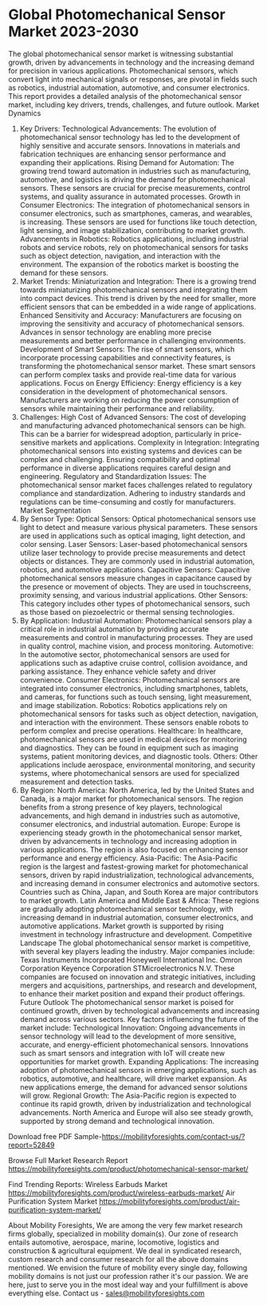
# Global Photomechanical Sensor Market 2023-2030
The global photomechanical sensor market is witnessing substantial growth, driven by advancements in technology and the increasing demand for precision in various applications. Photomechanical sensors, which convert light into mechanical signals or responses, are pivotal in fields such as robotics, industrial automation, automotive, and consumer electronics. This report provides a detailed analysis of the photomechanical sensor market, including key drivers, trends, challenges, and future outlook.
Market Dynamics
1. Key Drivers:
Technological Advancements: The evolution of photomechanical sensor technology has led to the development of highly sensitive and accurate sensors. Innovations in materials and fabrication techniques are enhancing sensor performance and expanding their applications.
Rising Demand for Automation: The growing trend toward automation in industries such as manufacturing, automotive, and logistics is driving the demand for photomechanical sensors. These sensors are crucial for precise measurements, control systems, and quality assurance in automated processes.
Growth in Consumer Electronics: The integration of photomechanical sensors in consumer electronics, such as smartphones, cameras, and wearables, is increasing. These sensors are used for functions like touch detection, light sensing, and image stabilization, contributing to market growth.
Advancements in Robotics: Robotics applications, including industrial robots and service robots, rely on photomechanical sensors for tasks such as object detection, navigation, and interaction with the environment. The expansion of the robotics market is boosting the demand for these sensors.
2. Market Trends:
Miniaturization and Integration: There is a growing trend towards miniaturizing photomechanical sensors and integrating them into compact devices. This trend is driven by the need for smaller, more efficient sensors that can be embedded in a wide range of applications.
Enhanced Sensitivity and Accuracy: Manufacturers are focusing on improving the sensitivity and accuracy of photomechanical sensors. Advances in sensor technology are enabling more precise measurements and better performance in challenging environments.
Development of Smart Sensors: The rise of smart sensors, which incorporate processing capabilities and connectivity features, is transforming the photomechanical sensor market. These smart sensors can perform complex tasks and provide real-time data for various applications.
Focus on Energy Efficiency: Energy efficiency is a key consideration in the development of photomechanical sensors. Manufacturers are working on reducing the power consumption of sensors while maintaining their performance and reliability.
3. Challenges:
High Cost of Advanced Sensors: The cost of developing and manufacturing advanced photomechanical sensors can be high. This can be a barrier for widespread adoption, particularly in price-sensitive markets and applications.
Complexity in Integration: Integrating photomechanical sensors into existing systems and devices can be complex and challenging. Ensuring compatibility and optimal performance in diverse applications requires careful design and engineering.
Regulatory and Standardization Issues: The photomechanical sensor market faces challenges related to regulatory compliance and standardization. Adhering to industry standards and regulations can be time-consuming and costly for manufacturers.
Market Segmentation
1. By Sensor Type:
Optical Sensors: Optical photomechanical sensors use light to detect and measure various physical parameters. These sensors are used in applications such as optical imaging, light detection, and color sensing.
Laser Sensors: Laser-based photomechanical sensors utilize laser technology to provide precise measurements and detect objects or distances. They are commonly used in industrial automation, robotics, and automotive applications.
Capacitive Sensors: Capacitive photomechanical sensors measure changes in capacitance caused by the presence or movement of objects. They are used in touchscreens, proximity sensing, and various industrial applications.
Other Sensors: This category includes other types of photomechanical sensors, such as those based on piezoelectric or thermal sensing technologies.
2. By Application:
Industrial Automation: Photomechanical sensors play a critical role in industrial automation by providing accurate measurements and control in manufacturing processes. They are used in quality control, machine vision, and process monitoring.
Automotive: In the automotive sector, photomechanical sensors are used for applications such as adaptive cruise control, collision avoidance, and parking assistance. They enhance vehicle safety and driver convenience.
Consumer Electronics: Photomechanical sensors are integrated into consumer electronics, including smartphones, tablets, and cameras, for functions such as touch sensing, light measurement, and image stabilization.
Robotics: Robotics applications rely on photomechanical sensors for tasks such as object detection, navigation, and interaction with the environment. These sensors enable robots to perform complex and precise operations.
Healthcare: In healthcare, photomechanical sensors are used in medical devices for monitoring and diagnostics. They can be found in equipment such as imaging systems, patient monitoring devices, and diagnostic tools.
Others: Other applications include aerospace, environmental monitoring, and security systems, where photomechanical sensors are used for specialized measurement and detection tasks.
3. By Region:
North America: North America, led by the United States and Canada, is a major market for photomechanical sensors. The region benefits from a strong presence of key players, technological advancements, and high demand in industries such as automotive, consumer electronics, and industrial automation.
Europe: Europe is experiencing steady growth in the photomechanical sensor market, driven by advancements in technology and increasing adoption in various applications. The region is also focused on enhancing sensor performance and energy efficiency.
Asia-Pacific: The Asia-Pacific region is the largest and fastest-growing market for photomechanical sensors, driven by rapid industrialization, technological advancements, and increasing demand in consumer electronics and automotive sectors. Countries such as China, Japan, and South Korea are major contributors to market growth.
Latin America and Middle East & Africa: These regions are gradually adopting photomechanical sensor technology, with increasing demand in industrial automation, consumer electronics, and automotive applications. Market growth is supported by rising investment in technology infrastructure and development.
Competitive Landscape
The global photomechanical sensor market is competitive, with several key players leading the industry. Major companies include:
Texas Instruments Incorporated
Honeywell International Inc.
Omron Corporation
Keyence Corporation
STMicroelectronics N.V.
These companies are focused on innovation and strategic initiatives, including mergers and acquisitions, partnerships, and research and development, to enhance their market position and expand their product offerings.
Future Outlook
The photomechanical sensor market is poised for continued growth, driven by technological advancements and increasing demand across various sectors. Key factors influencing the future of the market include:
Technological Innovation: Ongoing advancements in sensor technology will lead to the development of more sensitive, accurate, and energy-efficient photomechanical sensors. Innovations such as smart sensors and integration with IoT will create new opportunities for market growth.
Expanding Applications: The increasing adoption of photomechanical sensors in emerging applications, such as robotics, automotive, and healthcare, will drive market expansion. As new applications emerge, the demand for advanced sensor solutions will grow.
Regional Growth: The Asia-Pacific region is expected to continue its rapid growth, driven by industrialization and technological advancements. North America and Europe will also see steady growth, supported by strong demand and technological innovation.

Download free PDF Sample-https://mobilityforesights.com/contact-us/?report=52849


Browse Full Market Research Report 
https://mobilityforesights.com/product/photomechanical-sensor-market/


Find Trending Reports:
Wireless Earbuds Market
https://mobilityforesights.com/product/wireless-earbuds-market/
Air Purification System Market
https://mobilityforesights.com/product/air-purification-system-market/



About Mobility Foresights,
We are among the very few market research firms globally, specialized in mobility domain(s). Our zone of research entails automotive, aerospace, marine, locomotive, logistics and construction & agricultural equipment. We deal in syndicated research, custom research and consumer research for all the above domains mentioned.
We envision the future of mobility every single day, following mobility domains is not just our profession rather it's our passion. We are here, just to serve you in the most ideal way and your fulfillment is above everything else. Contact us -  sales@mobilityforesights.com 
